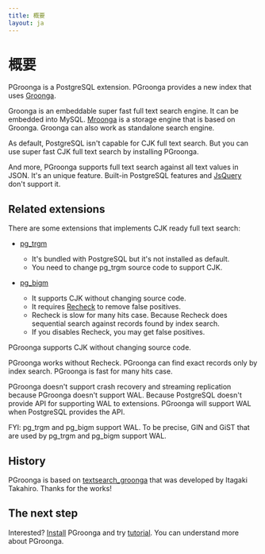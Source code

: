 ```yaml
---
title: 概要
layout: ja
---
```


# 概要

PGroonga is a PostgreSQL extension. PGroonga provides a new index that uses [Groonga](http://groonga.org/).

Groonga is an embeddable super fast full text search engine. It can be embedded into MySQL. [Mroonga](http://mroonga.org/) is a storage engine that is based on Groonga. Groonga can also work as standalone search engine. 

As default, PostgreSQL isn't capable for CJK full text search. But you can use super fast CJK full text search by installing PGroonga.

And more, PGroonga supports full text search against all text values in JSON. It's an unique feature. Built-in PostgreSQL features and [JsQuery](https://github.com/postgrespro/jsquery) don't support it.

## Related extensions

There are some extensions that implements CJK ready full text search:

  * [pg_trgm](http://www.postgresql.org/docs/9.4/static/pgtrgm.html)
    * It's bundled with PostgreSQL but it's not installed as default.
    * You need to change pg\_trgm source code to support CJK.

  * [pg_bigm](http://pgbigm.osdn.jp/)
    * It supports CJK without changing source code.
    * It requires [Recheck](http://pgbigm.osdn.jp/pg_bigm_en-1-1.html#enable_recheck) to remove false positives.
    * Recheck is slow for many hits case. Because Recheck does sequential search against records found by index search.
    * If you disables Recheck, you may get false positives.

PGroonga supports CJK without changing source code.

PGroonga works without Recheck. PGroonga can find exact records only by index search. PGroonga is fast for many hits case.

PGroonga doesn't support crash recovery and streaming replication because PGroonga doesn't support WAL. Because PostgreSQL doesn't provide API for supporting WAL to extensions. PGroonga will support WAL when PostgreSQL provides the API.

FYI: pg\_trgm and pg\_bigm support WAL. To be precise, GIN and GiST that are used by pg\_trgm and pg\_bigm support WAL.

## History

PGroonga is based on [textsearch_groonga](http://textsearch-ja.projects.pgfoundry.org/textsearch_groonga.html) that was developed by Itagaki Takahiro. Thanks for the works!

## The next step

Interested? [Install](../install/) PGroonga and try [tutorial](../tutorial/). You can understand more about PGroonga.
